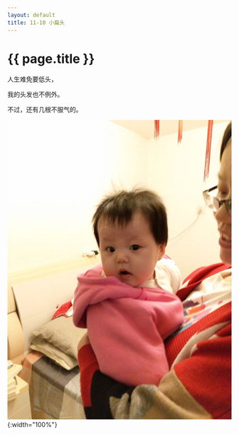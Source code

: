 ```yaml
---
layout: default
title: 11-10 小扁头 
---
```


# {{ page.title }}

人生难免要低头，


我的头发也不例外。


不过，还有几根不服气的。

![还有几根不服气的](/assets/img/11-10小扁头.jpg){:width="100%"}
